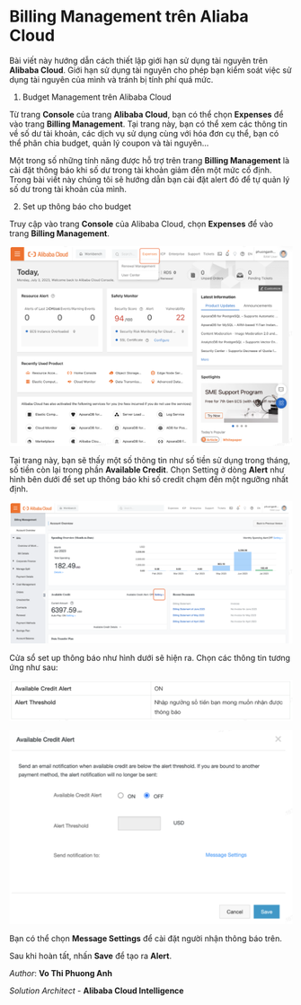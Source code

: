 # Billing Management trên Aliaba Cloud

Bài viết này hướng dẫn cách thiết lập giới hạn sử dụng tài nguyên trên **Alibaba Cloud**. Giới hạn sử dụng tài nguyên cho phép bạn kiểm soát việc sử dụng tài nguyên của mình và tránh bị tính phí quá mức.

1) Budget Management trên Alibaba Cloud

Từ trang **Console** của trang **Alibaba Cloud**, bạn có thể chọn **Expenses** để vào trang **Billing Management**. Tại trang này, bạn có thể xem các thông tin về số dư tài khoản, các dịch vụ sử dụng cùng với hóa đơn cụ thể, bạn có thể phân chia budget, quản lý coupon và tài nguyên…

Một trong số những tính năng được hỗ trợ trên trang **Billing Management** là cài đặt thông báo khi số dư trong tài khoản giảm đến một mức cố định. Trong bài viết này chúng tôi sẽ hướng dẫn bạn cài đặt alert đó để tự quản lý số dư trong tài khoản của mình.

2) Set up thông báo cho budget

Truy cập vào trang **Console** của Alibaba Cloud, chọn **Expenses** để vào trang **Billing Management**.

![Billing Management](/Image/Billing-Management01.png)

Tại trang này, bạn sẽ thấy một số thông tin như số tiền sử dụng trong tháng, số tiền còn lại trong phần **Available Credit**. Chọn Setting ở dòng **Alert** như hình bên dưới để set up thông báo khi số credit chạm đến một ngưỡng nhất định.

![Billing Management](/Image/Billing-Management02.png)

Cửa sổ set up thông báo như hình dưới sẽ hiện ra. Chọn các thông tin tương ứng như sau:

![Billing Management](/Image/Billing-Management03.png)

![Billing Management](/Image/Billing-Management04.png)

Bạn có thể chọn **Message Settings** để cài đặt người nhận thông báo trên.

Sau khi hoàn tất, nhấn **Save** để tạo ra **Alert**.

*Author*: **Vo Thi Phuong Anh**

*Solution Architect* - **Alibaba Cloud Intelligence**
